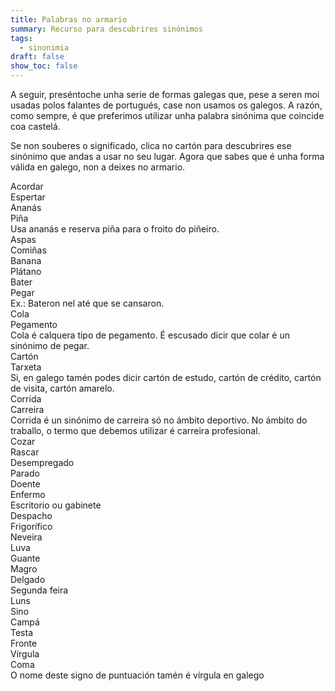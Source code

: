 ```yaml
---
title: Palabras no armario
summary: Recurso para descubrires sinónimos
tags:
  - sinonimia
draft: false
show_toc: false
---
```

A seguir, preséntoche unha serie de formas galegas que, pese a seren moi usadas polos falantes de portugués, case non usamos os galegos. A razón, como sempre, é que preferimos utilizar unha palabra sinónima que coincide coa castelá.

Se non souberes o significado, clica no cartón para descubrires ese sinónimo que andas a usar no seu lugar. Agora que sabes que é unha forma válida en galego, non a deixes no armario.

<e-card color="1">
  <div>Acordar</div>
  <div>Espertar</div>
</e-card>

<e-card color="2">
  <div>Ananás</div>
  <div> Piña <br>Usa ananás e reserva piña para o froito do piñeiro.</div>
</e-card>

<e-card color="3">
  <div>Aspas</div>
  <div>Comiñas </div>
</e-card>

<e-card color="4">
  <div>Banana</div>
  <div>Plátano</div>
</e-card>

<e-card color="5">
  <div>Bater</div>
  <div>Pegar <br>Ex.: Bateron nel até que se cansaron.</div>
</e-card>

<e-card color="6">
  <div>Cola</div>
  <div>Pegamento <br>Cola é calquera tipo de pegamento. É escusado dicir que colar é un sinónimo de pegar.</div>
</e-card>

<e-card color="7">
  <div>Cartón</div>
  <div>Tarxeta <br>Si, en galego tamén podes dicir cartón de estudo, cartón de crédito, cartón de visita, cartón amarelo.</div>
</e-card>

<e-card color="8">
  <div>Corrida</div>
  <div>Carreira <br>Corrida é un sinónimo de carreira só no ámbito deportivo. No ámbito do traballo, o termo que debemos utilizar é carreira profesional.</div>
</e-card>

<e-card color="9">
  <div>Cozar</div>
  <div>Rascar</div>
</e-card>

<e-card color="10">
  <div>Desempregado</div>
  <div>Parado</div>
</e-card>

<e-card color="1">
  <div>Doente</div>
  <div>Enfermo</div>
</e-card>

<e-card color="2">
  <div>Escritorio ou gabinete</div>
  <div>Despacho</div>
</e-card>

<e-card color="3">
  <div>Frigorífico</div>
  <div>Neveira</div>
</e-card>

<e-card color="4">
  <div>Luva</div>
  <div>Guante</div>
</e-card>

<e-card color="5">
  <div>Magro</div>
  <div>Delgado</div>
</e-card>

<e-card color="6">
  <div>Segunda feira</div>
  <div>Luns</div>
</e-card>

<e-card color="7">
  <div>Sino</div>
  <div>Campá</div>
</e-card>

<e-card color="8">
  <div>Testa</div>
  <div>Fronte</div>
</e-card>

<e-card color="9">
  <div>Vírgula</div>
  <div>Coma <br>O nome deste signo de puntuación tamén é vírgula en galego</div>
</e-card>